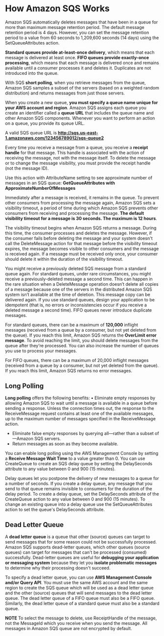# How Amazon SQS Works
Amazon SQS automatically deletes messages that have been in a queue for more than maximum message retention period. The default message retention period is 4 days. However, you can set the message retention period to a value from 60 seconds to 1,209,600 seconds (14 days) using the SetQueueAttributes action.

**Standard queues provide at-least-once delivery**, which means that each message is delivered at least once. **FIFO queues provide exactly-once processing**, which means that each message is delivered once and remains available until a consumer processes it and deletes it. Duplicates are not introduced into the queue.

With SQS **short polling**, when you retrieve messages from the queue, Amazon SQS samples a subset of the servers (based on a weighted random distribution) and returns messages from just those servers.

When you create a new queue, **you must specify a queue name unique for your AWS account and region**. Amazon SQS assigns each queue you create an identifier called a **queue URL** that includes the queue name and other Amazon SQS components. Whenever you want to perform an action on a queue, you provide its queue URL.

A valid SQS queue URL is **http://sqs.us-east-1.amazonaws.com/123456789012/sqs-queue2**

Every time you receive a message from a queue, you receive a **receipt handle** for that message. This handle is associated with the action of receiving the message, not with the message itself. To delete the message or to change the message visibility, you must provide the receipt handle (not the message ID).

Use this action with AttributeName setting to see approximate number of messages in an SQS queue: **GetQueueAttributes with ApproximateNumberOfMessages**

Immediately after a message is received, it remains in the queue. To prevent other consumers from processing the message again, Amazon SQS sets a visibility timeout, a period of time during which Amazon SQS prevents other consumers from receiving and processing the message. **The default visibility timeout for a message is 30 seconds. The maximum is 12 hours**.

The visibility timeout begins when Amazon SQS returns a message. During this time, the consumer processes and deletes the message. However, if the consumer fails before deleting the message and your system doesn't call the DeleteMessage action for that message before the visibility timeout expires, the message becomes visible to other consumers and the message is received again. If a message must be received only once, your consumer should delete it within the duration of the visibility timeout.

You might receive a previously deleted SQS message from a standard queue again. For standard queues, under rare circumstances, you might receive a previously-deleted message a second time. This can happen in the rare situation when a DeleteMessage operation doesn’t delete all copies of a message because one of the servers in the distributed Amazon SQS system isn’t available at the time of deletion. This message copy can be delivered again. If you use standard queues, design your application to be idempotent (that is, no errors or inconsistencies occur if you receive a deleted message a second time).
FIFO queues never introduce duplicate messages.

For standard queues, there can be a maximum of **120,000** inflight messages (received from a queue by a consumer, but not yet deleted from the queue). If you reach this limit, Amazon SQS returns the **OverLimit error message**. To avoid reaching the limit, you should delete messages from the queue after they're processed. You can also increase the number of queues you use to process your messages.

For FIFO queues, there can be a maximum of 20,000 inflight messages (received from a queue by a consumer, but not yet deleted from the queue). If you reach this limit, Amazon SQS returns no error messages.

## Long Polling

**Long polling** offers the following benefits:
• Eliminate empty responses by allowing Amazon SQS to wait until a message is available in a queue before sending a response. Unless the connection times out, the response to the ReceiveMessage request contains at least one of the available messages, up to the maximum number of messages specified in the ReceiveMessage action.
- Eliminate false empty responses by querying all—rather than a subset of—Amazon SQS servers.
- Return messages as soon as they become available.

You can enable long polling using the AWS Management Console by setting a **Receive Message Wait Time** to a value greater than 0. You can use CreateQueue to create an SQS delay queue by setting the DelaySeconds attribute to any value between 0 and 900 (15 minutes).

Delay queues let you postpone the delivery of new messages to a queue for a number of seconds. If you create a delay queue, any message that you send to that queue remains invisible to consumers for the duration of the delay period. To create a delay queue, set the DelaySeconds attribute of the CreateQueue action to any value between 0 and 900 (15 minutes). To change an existing queue into a delay queue use the SetQueueAttributes action to set the queue's DelaySeconds attribute.

## Dead Letter Queue
A **dead letter queue** is a queue that other (source) queues can target to send messages that for some reason could not be successfully processed. Amazon SQS supports dead-letter queues, which other queues (source queues) can target for messages that can't be processed (consumed) successfully. Dead-letter queues are useful for **debugging your application or messaging system** because they let you **isolate problematic messages** to determine why their processing doesn't succeed.

To specify a dead letter queue, you can use **AWS Management Console and/or Query API**. You must use the same AWS account and the same region to create the SQS queue which will be used as a dead letter queue and the other (source) queues that will send messages to the dead letter queue. The dead letter queue of a FIFO queue must also be a FIFO queue. Similarly, the dead letter queue of a standard queue must also be a standard queue. 

**NOTE**
To select the message to delete, use ReceiptHandle of the message, not the MessageId which you receive when you send the message. 
All messages in Amazon SQS queue are not encrypted by default.